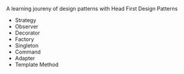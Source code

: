 A learning joureny of design patterns with Head First Design Patterns

- Strategy
- Observer
- Decorator
- Factory
- Singleton
- Command
- Adapter
- Template Method
